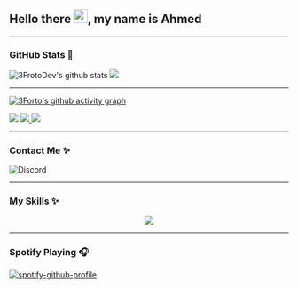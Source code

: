 ## Hello there <img src="https://user-images.githubusercontent.com/1303154/88677602-1635ba80-d120-11ea-84d8-d263ba5fc3c0.gif" width="25">, my name is Ahmed
---

### GitHub Stats 🌟

![3FrotoDev's github stats](https://github-readme-stats.vercel.app/api?username=3FrotoDev&count_private=true&show_icons=true&theme=radical) <img src="https://github-readme-streak-stats.herokuapp.com/?user=3FrotoDevv&theme=algolia&count-private=true&v=2">

---

[![3Forto's github activity graph](https://activity-graph.herokuapp.com/graph?username=3FrotoDev&theme=dracula)](https://github.com/3FrotoDev/github-readme-activity-graph)
<br>

<img src="https://github-readme-stats.vercel.app/api/top-langs/?username=3FrotoDev&langs_count=8&layout=compact&theme=react&hide_border=true&bg_color=0D1117">

<a href="https://github.com/3FrotoDev?tab=followers">

  <img src="https://img.shields.io/github/followers/3FrotoDev">

</a>

<a href="https://github.com/3FrotoDev">

   <img src="https://komarev.com/ghpvc/?username=3FrotoDev">

</a>

---

### Contact Me ✨

![Discord](https://discord.c99.nl/widget/theme-2/956281203042955375.png)

---

### My Skills ✨
<p align="center">
  <a href="https://skillicons.dev">
    <img src="https://skillicons.dev/icons?i=gmail,vscode,nodejs,js,heroku,git,github,c,vim" />
  </a>
</p>

---
### Spotify Playing 🎧

[![spotify-github-profile](https://spotify-github-profile.vercel.app/api/view?uid=3cxi2oanta1ls4ejiu9wbf3xg&cover_image=true&theme=default)](https://github.com/kittinan/spotify-github-profile)

